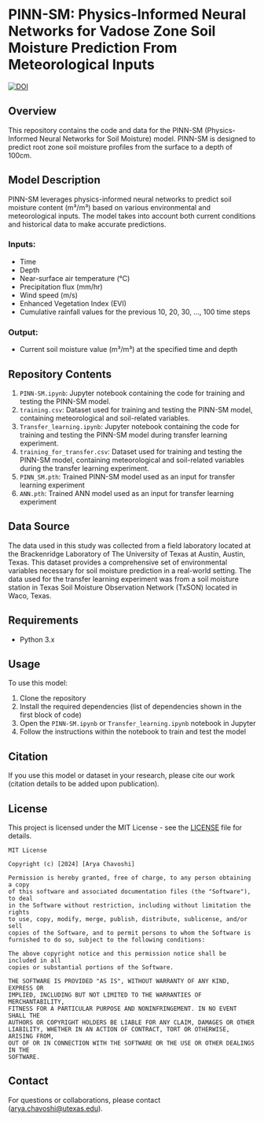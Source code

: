 # PINN-SM: Physics-Informed Neural Networks for Vadose Zone Soil Moisture Prediction From Meteorological Inputs
[![DOI](https://zenodo.org/badge/DOI/10.5281/zenodo.XXXXXXX.svg)](https://doi.org/10.5281/zenodo.13996883)
## Overview

This repository contains the code and data for the PINN-SM (Physics-Informed Neural Networks for Soil Moisture) model. PINN-SM is designed to predict root zone soil moisture profiles from the surface to a depth of 100cm.

## Model Description

PINN-SM leverages physics-informed neural networks to predict soil moisture content (m³/m³) based on various environmental and meteorological inputs. The model takes into account both current conditions and historical data to make accurate predictions.

### Inputs:
- Time
- Depth
- Near-surface air temperature (°C)
- Precipitation flux (mm/hr)
- Wind speed (m/s)
- Enhanced Vegetation Index (EVI)
- Cumulative rainfall values for the previous 10, 20, 30, ..., 100 time steps

### Output:
- Current soil moisture value (m³/m³) at the specified time and depth

## Repository Contents

1. `PINN-SM.ipynb`: Jupyter notebook containing the code for training and testing the PINN-SM model.
2. `training.csv`: Dataset used for training and testing the PINN-SM model, containing meteorological and soil-related variables.
3. `Transfer_learning.ipynb`: Jupyter notebook containing the code for training and testing the PINN-SM model during transfer learning experiment.
4. `training_for_transfer.csv`: Dataset used for training and testing the PINN-SM model, containing meteorological and soil-related variables during the transfer learning experiment.
5. `PINN_SM.pth`: Trained PINN-SM model used as an input for transfer learning experiment
6. `ANN.pth`: Trained ANN model used as an input for transfer learning experiment

## Data Source

The data used in this study was collected from a field laboratory located at the Brackenridge Laboratory of The University of Texas at Austin, Austin, Texas. This dataset provides a comprehensive set of environmental variables necessary for soil moisture prediction in a real-world setting. The data used for the transfer learning experiment was from a soil moisture station in Texas Soil Moisture Observation Network (TxSON) located in Waco, Texas.

## Requirements

- Python 3.x

## Usage

To use this model:

1. Clone the repository
2. Install the required dependencies (list of dependencies shown in the first block of code)
3. Open the `PINN-SM.ipynb` or `Transfer_learning.ipynb` notebook in Jupyter
4. Follow the instructions within the notebook to train and test the model

## Citation

If you use this model or dataset in your research, please cite our work (citation details to be added upon publication).

## License

This project is licensed under the MIT License - see the [LICENSE](LICENSE) file for details.

```
MIT License

Copyright (c) [2024] [Arya Chavoshi]

Permission is hereby granted, free of charge, to any person obtaining a copy
of this software and associated documentation files (the "Software"), to deal
in the Software without restriction, including without limitation the rights
to use, copy, modify, merge, publish, distribute, sublicense, and/or sell
copies of the Software, and to permit persons to whom the Software is
furnished to do so, subject to the following conditions:

The above copyright notice and this permission notice shall be included in all
copies or substantial portions of the Software.

THE SOFTWARE IS PROVIDED "AS IS", WITHOUT WARRANTY OF ANY KIND, EXPRESS OR
IMPLIED, INCLUDING BUT NOT LIMITED TO THE WARRANTIES OF MERCHANTABILITY,
FITNESS FOR A PARTICULAR PURPOSE AND NONINFRINGEMENT. IN NO EVENT SHALL THE
AUTHORS OR COPYRIGHT HOLDERS BE LIABLE FOR ANY CLAIM, DAMAGES OR OTHER
LIABILITY, WHETHER IN AN ACTION OF CONTRACT, TORT OR OTHERWISE, ARISING FROM,
OUT OF OR IN CONNECTION WITH THE SOFTWARE OR THE USE OR OTHER DEALINGS IN THE
SOFTWARE.
```

## Contact

For questions or collaborations, please contact (arya.chavoshi@utexas.edu).
